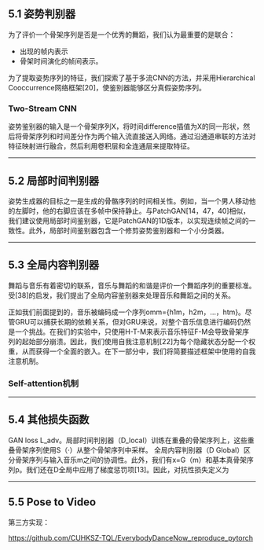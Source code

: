 ## 5.1 姿势判别器

为了评价一个骨架序列是否是一个优秀的舞蹈，我们认为最重要的是联合：
- 出现的帧内表示
- 骨架时间演化的帧间表示。

为了提取姿势序列的特征，我们探索了基于多流CNN的方法，并采用Hierarchical Cooccurrence网络框架[20]，使鉴别器能够区分真假姿势序列。

### Two-Stream CNN

姿势鉴别器的输入是一个骨架序列X，将时间difference插值为X的同一形状，然后将骨架序列和时间差分作为两个输入流直接送入网络。通过沿通道串联的方法对特征映射进行融合，然后利用卷积层和全连通层来提取特征。

---

## 5.2 局部时间判别器

姿势生成器的目标之一是生成的骨骼序列的时间相关性。例如，当一个男人移动他的左脚时，他的右脚应该在多帧中保持静止。与PatchGAN[14，47，40]相似，我们建议使用局部时间鉴别器，它是PatchGAN的1D版本，以实现连续帧之间的一致性。此外，局部时间鉴别器包含一个修剪姿势鉴别器和一个小分类器。

---

## 5.3 全局内容判别器

舞蹈与音乐有着密切的联系，音乐与舞蹈的和谐是评价一个舞蹈序列的重要标准。受[38]的启发，我们提出了全局内容鉴别器来处理音乐和舞蹈之间的关系。

正如我们前面提到的，音乐被编码成一个序列omm={h1m，h2m，…，htm}。尽管GRU可以捕获长期的依赖关系，但对GRU来说，对整个音乐信息进行编码仍然是一个挑战。在我们的实验中，只使用H-T-M来表示音乐特征F-M会导致骨架序列的起始部分崩溃。因此，我们使用自我注意机制[22]为每个隐藏状态分配一个权重，从而获得一个全面的嵌入。在下一部分中，我们将简要描述框架中使用的自我注意机制。

### Self-attention机制

---

## 5.4 其他损失函数

GAN loss L_adv。局部时间判别器（D_local）训练在重叠的骨架序列上，这些重叠骨架序列使用S（·）从整个骨架序列中采样。
全局内容判别器（D Global）区分骨架序列与输入音乐m之间的协调性。此外，我们有x=G（m）和基本真骨架序列p。我们还在D全局中应用了梯度惩罚项[13]。因此，对抗性损失定义为


---

## 5.5 Pose to Video

第三方实现：

https://github.com/CUHKSZ-TQL/EverybodyDanceNow_reproduce_pytorch